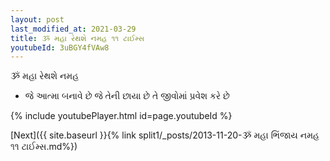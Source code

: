 ```yaml
---
layout: post
last_modified_at: 2021-03-29
title: ૐ મહા રેથશે નમહ ૧૧ ટાઈમ્સ
youtubeId: 3uBGY4fVAw8
---
```

 
 
 ૐ મહા રેથશે નમહ  
 
 -  જે આત્મા બનાવે છે જે તેની છાયા છે તે જીવોમાં પ્રવેશ કરે છે 
 
  
 
  
 
 
 
 
 
 


{% include youtubePlayer.html id=page.youtubeId %}
 
[Next]({{ site.baseurl }}{% link  split1/_posts/2013-11-20-ૐ મહા ભિંજાય નમહ ૧૧ ટાઈમ્સ.md%})
 
